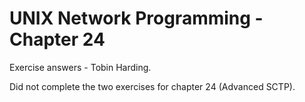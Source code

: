 UNIX Network Programming - Chapter 24
======================================
Exercise answers - Tobin Harding.

Did not complete the two exercises for chapter 24 (Advanced SCTP).
